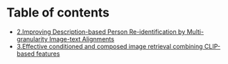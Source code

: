 # Table of contents

* [2.Improving Description-based Person Re-identification by Multi-granularity Image-text Alignments](README.md)
* [3.Effective conditioned and composed image retrieval combining CLIP-based features](3.effective-conditioned-and-composed-image-retrieval-combining-clip-based-features.md)
